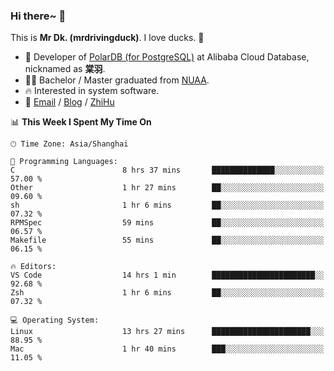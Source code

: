 ### Hi there~ 🫡

This is **Mr Dk. (mrdrivingduck)**. I love ducks. 🦆

- 🍊 Developer of [PolarDB (for PostgreSQL)](https://github.com/ApsaraDB/PolarDB-for-PostgreSQL) at Alibaba Cloud Database, nicknamed as **棠羽**.
- 👨‍🎓 Bachelor / Master graduated from [NUAA](https://en.wikipedia.org/wiki/Nanjing_University_of_Aeronautics_and_Astronautics).
- 🔥 Interested in system software.
- 🔗 [Email](mailto:mrdrivingduck@gmail.com) / [Blog](https://mrdrivingduck.github.io/blog/) / [ZhiHu](https://www.zhihu.com/people/zhang-jing-tang-78)

<!--START_SECTION:waka-->
📊 **This Week I Spent My Time On** 

```text
🕑︎ Time Zone: Asia/Shanghai

💬 Programming Languages: 
C                        8 hrs 37 mins       ██████████████░░░░░░░░░░░   57.00 % 
Other                    1 hr 27 mins        ██░░░░░░░░░░░░░░░░░░░░░░░   09.60 % 
sh                       1 hr 6 mins         ██░░░░░░░░░░░░░░░░░░░░░░░   07.32 % 
RPMSpec                  59 mins             ██░░░░░░░░░░░░░░░░░░░░░░░   06.57 % 
Makefile                 55 mins             ██░░░░░░░░░░░░░░░░░░░░░░░   06.15 % 

🔥 Editors: 
VS Code                  14 hrs 1 min        ███████████████████████░░   92.68 % 
Zsh                      1 hr 6 mins         ██░░░░░░░░░░░░░░░░░░░░░░░   07.32 % 

💻 Operating System: 
Linux                    13 hrs 27 mins      ██████████████████████░░░   88.95 % 
Mac                      1 hr 40 mins        ███░░░░░░░░░░░░░░░░░░░░░░   11.05 % 
```


<!--END_SECTION:waka-->

<!-- ![Mr Dk.'s GitHub Stats](https://github-readme-stats.vercel.app/api?username=mrdrivingduck&count_private&show_icons=true&theme=buefy) -->

<!-- ![Most Used Languages](https://github-readme-stats.vercel.app/api/top-langs/?username=mrdrivingduck&exclude_repo=mips32-CPU,snort-tcp-socket&theme=buefy&layout=compact&langs_count=10) -->


<!--
**mrdrivingduck/mrdrivingduck** is a ✨ _special_ ✨ repository because its `README.md` (this file) appears on your GitHub profile.

Here are some ideas to get you started:

- 🔭 I’m currently working on ...
- 🌱 I’m currently learning ...
- 👯 I’m looking to collaborate on ...
- 🤔 I’m looking for help with ...
- 💬 Ask me about ...
- 📫 How to reach me: ...
- 😄 Pronouns: ...
- ⚡ Fun fact: ...
-->
